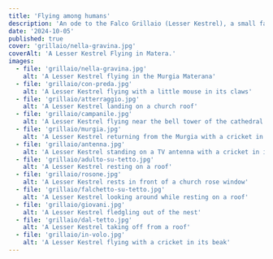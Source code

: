 ```yaml
---
title: 'Flying among humans'
description: 'An ode to the Falco Grillaio (Lesser Kestrel), a small falcon that passes the summer in the old town of Matera, Italy.'
date: '2024-10-05'
published: true
cover: 'grillaio/nella-gravina.jpg'
coverAlt: 'A Lesser Kestrel Flying in Matera.'
images:
  - file: 'grillaio/nella-gravina.jpg'
    alt: 'A Lesser Kestrel flying in the Murgia Materana'
  - file: 'grillaio/con-preda.jpg'
    alt: 'A Lesser Kestrel flying with a little mouse in its claws'
  - file: 'grillaio/atterraggio.jpg'
    alt: 'A Lesser Kestrel landing on a church roof'
  - file: 'grillaio/campanile.jpg'
    alt: 'A Lesser Kestrel flying near the bell tower of the cathedral of Matera'
  - file: 'grillaio/murgia.jpg'
    alt: 'A Lesser Kestrel returning from the Murgia with a cricket in its beak'
  - file: 'grillaio/antenna.jpg'
    alt: 'A Lesser Kestrel standing on a TV antenna with a cricket in its beak'
  - file: 'grillaio/adulto-su-tetto.jpg'
    alt: 'A Lesser Kestrel resting on a roof'
  - file: 'grillaio/rosone.jpg'
    alt: 'A Lesser Kestrel rests in front of a church rose window'
  - file: 'grillaio/falchetto-su-tetto.jpg'
    alt: 'A Lesser Kestrel looking around while resting on a roof'
  - file: 'grillaio/giovani.jpg'
    alt: 'A Lesser Kestrel fledgling out of the nest'
  - file: 'grillaio/dal-tetto.jpg'
    alt: 'A Lesser Kestrel taking off from a roof'
  - file: 'grillaio/in-volo.jpg'
    alt: 'A Lesser Kestrel flying with a cricket in its beak'
---
```

